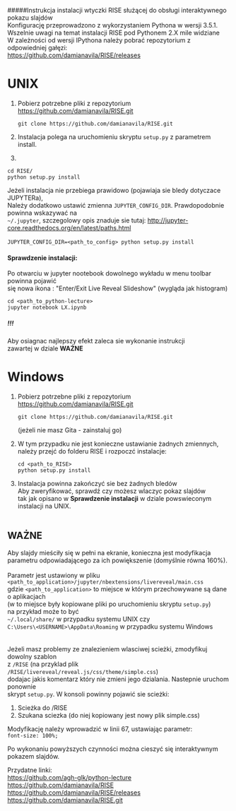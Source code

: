 #####Instrukcja instalacji wtyczki RISE służącej do obsługi interaktywnego pokazu slajdów<br>
Konfigurację przeprowadzono z wykorzystaniem Pythona w wersji 3.5.1.<br>
Wszelnie uwagi na temat instalacji RISE pod Pythonem 2.X mile widziane<br>
W zależności od wersji IPythona należy pobrać repozytorium z odpowiedniej gałęzi:<br>
https://github.com/damianavila/RISE/releases


# UNIX 

1. Pobierz potrzebne pliki z repozytorium https://github.com/damianavila/RISE.git<br>
   ```
   git clone https://github.com/damianavila/RISE.git
   ```
           
2. Instalacja polega na uruchomieniu skryptu `setup.py` z parametrem install.<br>
3. 
  ```
cd RISE/
python setup.py install
```

   Jeżeli instalacja nie przebiega prawidowo (pojawiaja sie bledy dotyczace JUPYTERa),<br>
   Należy dodatkowo ustawić zmienna `JUPYTER_CONFIG_DIR`. Prawdopodobnie powinna wskazywać na <br>
   `~/.jupyter`, szczegolowy opis znaduje sie tutaj: http://jupyter-core.readthedocs.org/en/latest/paths.html <br><br>
`JUPYTER_CONFIG_DIR=<path_to_config> python setup.py install`<br>


#### Sprawdzenie instalacji:

Po otwarciu w jupyter nootebook dowolnego wykładu w menu toolbar powinna pojawić <br>
się nowa ikona : "Enter/Exit Live Reveal Slideshow" (wygląda jak histogram)<br>
```
cd <path_to_python-lecture>
jupyter notebook LX.ipynb
```

##### !!!
   Aby osiagnac najlepszy efekt zaleca sie wykonanie instrukcji<br>
   zawartej w dziale <b>WAŻNE</b>

# Windows

1. Pobierz potrzebne pliki z repozytorium https://github.com/damianavila/RISE.git<br>
   ```
   git clone https://github.com/damianavila/RISE.git
   ```
   (jeżeli nie masz Gita - zainstaluj go)<br>
   
2. W tym przypadku nie jest konieczne ustawianie żadnych zmiennych,<br>
   należy przejć do folderu RISE i rozpoczć instalacje:<br>
   ```
   cd <path_to_RISE>
   python setup.py install
   ```
   
3. Instalacja powinna zakończyć sie bez żadnych bledów<br>
   Aby zweryfikować, sprawdź czy możesz wlaczyc pokaz slajdów<br>
   tak jak opisano w <b>Sprawdzenie instalacji</b> w dziale powswieconym<br>
   instalacji na UNIX.<br><br>


## WAŻNE

Aby slajdy mieściły się w pełni na ekranie, konieczna jest modyfikacja<br>
parametru odpowiadającego za ich powiększenie (domyślnie równa 160%).<br>
<br>
Parametr jest ustawiony w pliku <br>
`<path_to_application>/jupyter/nbextensions/livereveal/main.css`<br>
gdzie `<path_to_application>` to miejsce w którym przechowywane są dane o aplikacjach<br>
(w to miejsce były kopiowane pliki po uruchomieniu skryptu `setup.py`)<br>
na przykład może to być<br>
`~/.local/share/` w przypadku systemu UNIX czy<br>
`C:\Users\<USERNAME>\AppData\Roaming` w przypadku systemu Windows<br>
<br>
<br>
Jeżeli masz problemy ze znalezieniem wlasciwej scieżki, zmodyfikuj dowolny szablon<br>
z `/RISE` (na przyklad plik `/RISE/livereveal/reveal.js/css/theme/simple.css`)<br>
dodajac jakis komentarz który nie zmieni jego dzialania. Nastepnie uruchom ponownie<br>
skrypt `setup.py`. W konsoli powinny pojawić sie scieżki: <br>
1. Scieżka do /RISE<br>
2. Szukana sciezka (do niej kopiowany jest nowy plik simple.css)<br>

Modyfikację należy wprowadzić w linii 67, ustawiając parametr:<br>
`font-size: 100%;`


Po wykonaniu powyższych czynności można cieszyć się interaktywnym pokazem slajdów.<br>

Przydatne linki:<br>
https://github.com/agh-glk/python-lecture<br>
https://github.com/damianavila/RISE<br>
https://github.com/damianavila/RISE/releases<br>
https://github.com/damianavila/RISE.git
